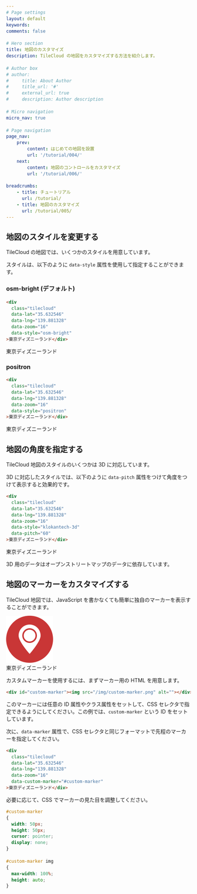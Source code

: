 ```yaml
---
# Page settings
layout: default
keywords:
comments: false

# Hero section
title: 地図のカスタマイズ
description: TileCloud の地図をカスタマイズする方法を紹介します。

# Author box
# author:
#     title: About Author
#     title_url: '#'
#     external_url: true
#     description: Author description

# Micro navigation
micro_nav: true

# Page navigation
page_nav:
    prev:
        content: はじめての地図を設置
        url: '/tutorial/004/'
    next:
        content: 地図のコントロールをカスタマイズ
        url: '/tutorial/006/'
        
breadcrumbs:
    - title: チュートリアル
      url: /tutorial/
    - title: 地図のカスタマイズ
      url: /tutorial/005/
---
```


## 地図のスタイルを変更する

TileCloud の地図では、いくつかのスタイルを用意しています。

<div class="tilecloud-styles"></div>

スタイルは、以下のように `data-style` 属性を使用して指定することができます。

### osm-bright (デフォルト)

```html
<div
  class="tilecloud"
  data-lat="35.632546"
  data-lng="139.881328"
  data-zoom="16"
  data-style="osm-bright"
>東京ディズニーランド</div>
```

<div
  class="tilecloud"
  data-lat="35.632546"
  data-lng="139.881328"
  data-zoom="16"
  data-style="osm-bright"
>東京ディズニーランド</div>

### positron

```html
<div
  class="tilecloud"
  data-lat="35.632546"
  data-lng="139.881328"
  data-zoom="16"
  data-style="positron"
>東京ディズニーランド</div>
```

<div
  class="tilecloud"
  data-lat="35.632546"
  data-lng="139.881328"
  data-zoom="16"
  data-style="positron"
>東京ディズニーランド</div>

## 地図の角度を指定する

TileCloud 地図のスタイルのいくつかは 3D に対応しています。

3D に対応したスタイルでは、以下のように `data-pitch` 属性をつけて角度をつけて表示すると効果的です。

```html
<div
  class="tilecloud"
  data-lat="35.632546"
  data-lng="139.881328"
  data-zoom="16"
  data-style="klokantech-3d"
  data-pitch="60"
>東京ディズニーランド</div>
```

<div
  class="tilecloud"
  data-lat="35.632546"
  data-lng="139.881328"
  data-zoom="16"
  data-style="klokantech-3d"
  data-pitch="60"
>東京ディズニーランド</div>

3D 用のデータはオープンストリートマップのデータに依存しています。

## 地図のマーカーをカスタマイズする

TileCloud 地図では、JavaScript を書かなくても簡単に独自のマーカーを表示することができます。

<div id="custom-marker"><img src="/img/custom-marker.png" alt=""></div>

<div
  class="tilecloud"
  data-lat="35.632546"
  data-lng="139.881328"
  data-zoom="16"
  data-custom-marker="#custom-marker"
>東京ディズニーランド</div>

カスタムマーカーを使用するには、まずマーカー用の HTML を用意します。

```html
<div id="custom-marker"><img src="/img/custom-marker.png" alt=""></div>
```

このマーカーには任意の ID 属性やクラス属性をセットして、CSS セレクタで指定できるようにしてください。この例では、`custom-marker` という ID をセットしています。

次に、`data-marker` 属性で、CSS セレクタと同じフォーマットで先程のマーカーを指定してください。

```html
<div
  class="tilecloud"
  data-lat="35.632546"
  data-lng="139.881328"
  data-zoom="16"
  data-custom-marker="#custom-marker"
>東京ディズニーランド</div>
```

必要に応じて、CSS でマーカーの見た目を調整してください。

```css
#custom-marker
{
  width: 50px;
  height: 50px;
  cursor: pointer;
  display: none;
}

#custom-marker img
{
  max-width: 100%;
  height: auto;
}
```
